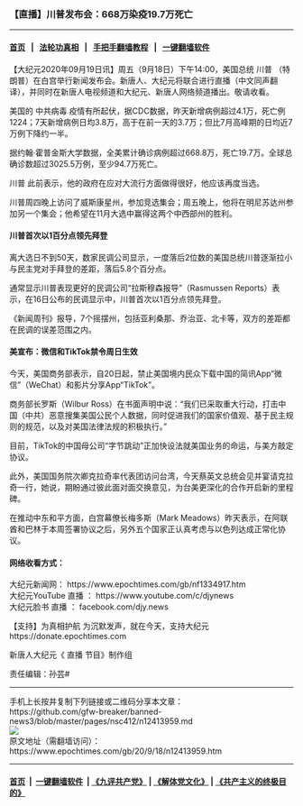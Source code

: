 ### 【直播】川普发布会：668万染疫19.7万死亡
------------------------

#### [首页](https://github.com/gfw-breaker/banned-news3/blob/master/README.md) &nbsp;&nbsp;|&nbsp;&nbsp; [法轮功真相](https://github.com/begood0513/basic/blob/master/README.md)  &nbsp;&nbsp;|&nbsp;&nbsp; [手把手翻墙教程](https://github.com/gfw-breaker/guides/wiki)  &nbsp;&nbsp;|&nbsp;&nbsp; [一键翻墙软件](https://github.com/gfw-breaker/nogfw/blob/master/README.md)  



<div><p>
 【大纪元2020年09月19日讯】周五（9月18日）下午14:00，美国总统
 <ok href="https://www.epochtimes.com/gb/tag/%E5%B7%9D%E6%99%AE.html">
  川普
 </ok>
 （特朗普）在白宫举行新闻发布会。新唐人、大纪元将联合进行直播（中文同声翻译），并同时在新唐人电视频道和大纪元、新唐人网络频道播出。敬请收看。
</p>
<p>
 <center>
 </center>
 美国的
 <ok href="https://www.epochtimes.com/gb/tag/%E4%B8%AD%E5%85%B1%E7%97%85%E6%AF%92.html">
  中共病毒
 </ok>
 疫情有所起伏，据CDC数据，昨天新增病例超过4.1万，死亡例1224；7天新增病例日均3.8万，高于在前一天的3.7万；但比7月高峰期的日均近7万例下降约一半。
</p>
<p>
 据约翰·霍普金斯大学数据，全美累计确诊病例超过668.8万，死亡19.7万。全球总确诊数超过3025.5万例，至少94.7万死亡。
</p>
<p>
 <ok href="https://www.epochtimes.com/gb/tag/%E5%B7%9D%E6%99%AE.html">
  川普
 </ok>
 此前表示，他的政府在应对大流行方面做得很好，他应该再度当选。
</p>
<p>
 川普周四晚上访问了威斯康星州，参加竞选集会；周五晚上，他将在明尼苏达州参加另一个集会；他希望在11月大选中赢得这两个中西部州的胜利。
</p>
<h4>
 川普首次以1百分点领先拜登
</h4>
<p>
 离大选日不到50天，数家民调公司显示，一度落后2位数的美国总统川普逐渐拉小与民主党对手拜登的差距，落后5.8个百分点。
</p>
<p>
 通常显示川普表现更好的民调公司“拉斯穆森报导”（Rasmussen Reports）表示，在16日公布的民调显示中，川普首次以1百分点领先拜登。
</p>
<p>
 《新闻周刊》报导，7个摇摆州，包括亚利桑那、乔治亚、北卡等，双方的差距都在民调的误差范围之内。
</p>
<h4>
 美宣布：微信和TikTok禁令周日生效
</h4>
<p>
 今天，美国商务部表示，自20日起，禁止美国境内民众下载中国的简讯App“微信”（WeChat）和影片分享App“TikTok”。
</p>
<p>
 商务部长罗斯（Wilbur Ross）在书面声明中说：“我们已采取重大行动，打击中国（中共）恶意搜集美国公民个人数据，同时促进我们的国家价值观、基于民主规则的规范，以及对美国法律法规的积极执行。”
</p>
<p>
 目前，TikTok的中国母公司“字节跳动”正加快设法就美国业务的命运，与美方敲定协议。
</p>
<p>
 此外，美国国务院次卿克拉奇率代表团访问台湾，今天蔡英文总统会见并宴请克拉奇一行，她说，期盼通过彼此面对面交换意见，为台美更深化的合作开启新的里程碑。
</p>
<p>
 在推动中东和平方面，白宫幕僚长梅多斯（Mark Meadows）昨天表示，在阿联酋和巴林于本周签署协议之后，另外五个国家正认真考虑与以色列达成正常化协议。
</p>
<h4>
 网络收看方式：
</h4>
<p>
 大纪元新闻网：
 <ok href="https://www.epochtimes.com/gb/nf1334917.htm" rel="noopener noreferrer" target="_blank">
  https://www.epochtimes.com/gb/nf1334917.htm
 </ok>
 <br/>
 大纪元YouTube
 <ok href="https://www.epochtimes.com/gb/tag/%e7%9b%b4%e6%92%ad.html">
  直播
 </ok>
 ：
 <ok href="https://www.youtube.com/c/djynews" rel="noopener noreferrer" target="_blank">
  https://www.youtube.com/c/djynews
 </ok>
 <br/>
 大纪元脸书
 <ok href="https://www.epochtimes.com/gb/tag/%e7%9b%b4%e6%92%ad.html">
  直播
 </ok>
 ：
 <ok href="http://facebook.com/djy.news" rel="noopener noreferrer" target="_blank">
  facebook.com/djy.news
 </ok>
</p>
<p>
 【支持】为真相护航 为沉默发声，就在今天，支持大纪元
 <br/>
 <ok href="https://donate.epochtimes.com/" rel="noopener noreferrer" target="_blank">
  https://donate.epochtimes.com
 </ok>
</p>
<p>
 新唐人大纪元《
 <ok href="https://www.epochtimes.com/gb/tag/%e7%9b%b4%e6%92%ad.html">
  直播
 </ok>
 节目》制作组
</p>
<p>
 责任编辑：孙芸#
</p>
</div>
<hr/>
手机上长按并复制下列链接或二维码分享本文章：<br/>
https://github.com/gfw-breaker/banned-news3/blob/master/pages/nsc412/n12413959.md <br/>
<a href='https://github.com/gfw-breaker/banned-news3/blob/master/pages/nsc412/n12413959.md'><img src='https://github.com/gfw-breaker/banned-news3/blob/master/pages/nsc412/n12413959.md.png'/></a> <br/>
原文地址（需翻墙访问）：https://www.epochtimes.com/gb/20/9/18/n12413959.htm


------------------------
#### [首页](https://github.com/gfw-breaker/banned-news3/blob/master/README.md) &nbsp;|&nbsp; [一键翻墙软件](https://github.com/gfw-breaker/nogfw/blob/master/README.md) &nbsp;| [《九评共产党》](https://github.com/gfw-breaker/9ping.md/blob/master/README.md#九评之一评共产党是什么) | [《解体党文化》](https://github.com/gfw-breaker/jtdwh.md/blob/master/README.md) | [《共产主义的终极目的》](https://github.com/gfw-breaker/gczydzjmd.md/blob/master/README.md)


<img src='http://gfw-breaker.win/banned-news3/pages/nsc412/n12413959.md' width='0px' height='0px'/>